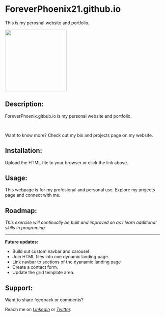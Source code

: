 # ForeverPhoenix21.github.io

<p>This is my perosnal website and portfolio.</P>
<img src="ballMovement.png" width="200"/>

## Description:

<p> ForeverPhoenix.gitbub.io is my personal website and portfolio. </p> <br>
<p>  Want to know more? Check out my bio and projects page on my website.</p>

## Installation:

<p> Upload the HTML file to your browser or click the link above.  

## Usage:

<p> This webpage is for my profesional and personal use. Explore my projects page and connect with me. </p>

## Roadmap:

*This exercise will continually be built and improved on as I learn additional skills in programing.*

***

**Future updates:**
- Build out custom navbar and carousel  
- Join HTML files into one dynamic landing page.
- Link navbar to sections of the dyanamic landing page
- Create a contact form.
- Update the grid template area.

## Support:

<p> Want to share feedback or comments?</p>

<p> 
  
  Reach me on *[Linkedin](https://www.linkedin.com/in/derek-diaz/)* or *[Twitter](https://twitter.com/home).*
  
</p>
